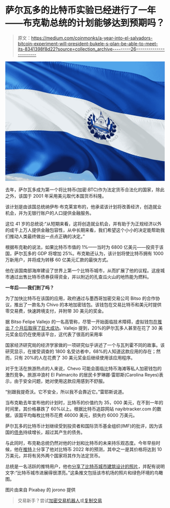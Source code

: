 # 萨尔瓦多的比特币实验已经进行了一年——布克勒总统的计划能够达到预期吗？

> 原文：<https://medium.com/coinmonks/a-year-into-el-salvadors-bitcoin-experiment-will-president-bukele-s-plan-be-able-to-meet-its-8341398f8d22?source=collection_archive---------26----------------------->

![](img/1dd1c5a7734359eb525188e3e0c71ab9.png)

去年，萨尔瓦多成为第一个将比特币(加密:BTC)作为法定货币合法化的国家，除此之外，该国于 2001 年采用美元取代本国货币科隆。

该计划是由该国总统纳伊布·布克莱宣布的，他承诺该计划将改善经济，创造就业机会，并为无银行账户的人口提供金融服务。

这位 41 岁的总统说:“从短期来看，这将创造就业机会，并有助于为正规经济以外的成千上万人提供金融包容性，从中长期来看，我们希望这个小小的决定能帮助我们推动人类最终做出一点点正确的决定。”

根据布克勒的说法，如果比特币市值的 1%——当时为 6800 亿美元——投资于该国，萨尔瓦多的 GDP 将增加 25%。布克勒还认为，该计划将使比特币拥有 1000 万新用户，并将成为转移 60 亿美元汇款的最快方式。

他在该国南部海岸建设了世界上第一个比特币城市，从而扩展了他的议程。这座城市通过出售比特币债券获得资金，并以附近的孔查瓜火山的地热能为燃料。

**一年后——我们到了吗？**

为了加快比特币在该国的应用，政府通过与墨西哥加密交易公司 Bitso 的合作协议，推出了一款名为 Chivo 的本地加密钱包。该钱包在交易比特币和美元时提供零交易费，快速跨境支付，并附带 30 美元的奖金。

据 Bitso Felipe Vallejo 的一名高管称，尽管一开始面临技术障碍，虚拟钱包[在推出 7 个月后取得了巨大成功](https://cointelegraph.com/news/el-salvador-bitcoin-wallet-shows-strong-sign-of-adoption-exec-says)。Vallejo 提到，20%的萨尔瓦多人甚至在花了 30 美元奖金后仍在使用该平台，这代表了很高的采用率

国家经济研究局的经济学家做的一项研究似乎讲述了一个与瓦列霍不同的故事。该研究显示，在接受调查的 1800 名受访者中，68%的人知道这款应用的存在；然而，只有 20%的人在花费了 30 美元奖金后继续使用该应用程序。

对于生活在旅游热点的人来说，Chevo 可能会面临比特币海滩等私人加密钱包的激烈竞争。旅游冲浪村 El Palmarcito 的居民卡罗琳娜·雷耶斯(Carolina Reyes)表示，由于安全问题，她对使用这款应用感到不舒服。

“别跟我提奇沃。它不安全，所以我不会靠近它。”雷耶斯说道。

当布克勒去年宣布他的计划时，比特币的价值约为 35，000 美元，在不到一年的时间里，其价格暴跌了 60%以上。根据比特币追踪网站 nayibtracker.com 的数据，该国平均每枚比特币花费 46000 美元，损失约 6000 万美元。

萨尔瓦多的比特币计划继续受到投资者和国际货币基金组织(IMF)的批评，因为该国的[债务](https://www.fitchratings.com/research/sovereigns/fitch-downgrades-el-salvador-long-term-idr-to-ccc-from-b-09-02-2022)持续增长，超过其产生的债务。

与此同时，布克勒总统仍然对他的计划和比特币的未来持乐观态度。今年早些时候，他在[推特](https://twitter.com/nayibbukele/status/1477464599612076038)上分享了他对比特币 2022 年的预测，其中之一是其价格将达到 10 万美元，并将有另外两个国家将其作为法定货币。

总统是一名活跃的推特用户，他也[分享了比特币城市建筑设计的照片](https://twitter.com/nayibbukele/status/1523799427856490496)，并配有说明文字:“比特币城市进展得很漂亮。”这条推文包括该市机场的照片和绿色环境的鸟瞰图。

图片由来自 Pixabay 的 jorono 提供

> 交易新手？尝试[加密交易机器人](/coinmonks/crypto-trading-bot-c2ffce8acb2a)或[复制交易](/coinmonks/top-10-crypto-copy-trading-platforms-for-beginners-d0c37c7d698c)